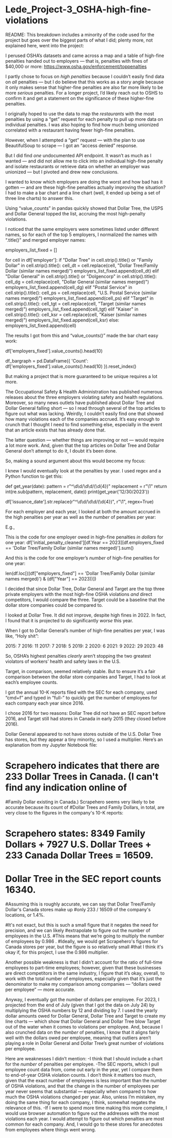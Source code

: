 # Lede_Project-3_OSHA-high-fine-violations
README:
This breakdown includes a minority of the code used for the project but goes over the biggest parts of what I did; plenty more, not explained here, went into the project:

I perused OSHA’s datasets and came across a map and a table of high-fine penalties handed out to employers — that is, penalties with fines of $40,000 or more: https://www.osha.gov/enforcement/toppenalties 

I partly chose to focus on *high penalties* because I couldn’t easily find data on *all* penalties — but I do believe that this works as a story angle because it only makes sense that higher-fine penalties are also far more likely to be more *serious* penalties. For a longer project, I’d likely reach out to OSHS to confirm it and get a statement on the significance of these higher-fine penalties.

I originally hoped to use the data to map the *restaurants* with the most penalties by using a “get” request for each penalty to pull up more data on individual penalties. I was also hoping to find how much being unionized correlated with a restaurant having fewer high-fine penalties.

However, when I attempted a “get” request — with the plan to use BeautifulSoup to scrape — I got an “access denied” response.

But I did find *one* undocumented API endpoint. It wasn’t as much as I wanted — and did not allow me to click into an individual high-fine penalty and isolate restaurants or retrieve data on whether an employer was unionized — but I pivoted and drew new conclusions.

I wanted to know which employers are doing the worst and how bad has it gotten — and are these high-fine penalties actually improving the situation? I had to make a bar chart and a line chart (well, it ended up being a set of three line charts) to answer this.

Using “value_counts” in pandas quickly showed that Dollar Tree, the USPS and Dollar General topped the list, accruing the most high-penalty violations. 

I noticed that the same employers were sometimes listed under different names, so for each of the top 5 employers, I normalized the names with “.title()” and merged employer names:

employers_list_fixed = []

for cell in df['employer']:
    if "Dollar Tree" in cell.strip().title() or "Family Dollar" in cell.strip().title():
        cell_dt = cell.replace(cell, "Dollar Tree/Family Dollar (similar names merged)")
        employers_list_fixed.append(cell_dt)
    elif "Dollar General" in cell.strip().title() or "Dolgencorp" in cell.strip().title():
        cell_dg = cell.replace(cell, "Dollar General (similar names merged)")
        employers_list_fixed.append(cell_dg)
    elif "Postal Service" in cell.strip().title():
        cell_ps = cell.replace(cell, "U.S. Postal Service (similar names merged)")
        employers_list_fixed.append(cell_ps)
    elif "Target" in cell.strip().title():
        cell_tgt = cell.replace(cell, "Target (similar names merged)")
        employers_list_fixed.append(cell_tgt)
    elif "Kaiser" in cell.strip().title():
        cell_ksr = cell.replace(cell, "Kaiser (similar names merged)")
        employers_list_fixed.append(cell_ksr)
    else:
        employers_list_fixed.append(cell)

The results I got from this and “value_counts()” made the bar chart easy work:

df['employers_fixed'].value_counts().head(10)

df_bargraph = pd.DataFrame({
    'Count': df['employers_fixed'].value_counts().head(10)
}).reset_index()

But making a project that is more guaranteed to be unique requires a lot more.

The Occupational Safety & Health Administration has published numerous releases about the three employers violating safety and health regulations. Moreover, so many news outlets have published about Dollar Tree and Dollar General falling short — so I read through several of the top articles to figure out what was lacking. Weirdly, I couldn’t easily find one that showed how many violations each of the companies accrued. It’s easy enough to crunch that I thought I need to find something else, especially in the event that an article exists that has already done that.

The latter question — whether things are improving or not — would require a lot more work. And, given that the top articles on Dollar Tree and Dollar General don’t attempt to do it, I doubt it’s been done.

So, making a sound argument about this would become my focus:

I knew I would eventually look at the penalties by year. I used regex and a Python function to get this:

def get_year(date):
    pattern = r"^\d\d/\d\d/(\d{4})"
    replacement = r"\1"
    return int(re.sub(pattern, replacement, date))
print(get_year('12/30/2023'))

df['issuance_date'].str.replace(r"^\d\d/\d\d/(\d{4})", r"\1", regex=True)

For each employer and each year, I looked at both the amount accrued in the high penalties per year as well as the *number* of penalties per year: 

E.g.,

This is the code for one employer owed in high-fine penalties *in dollars* for one year: df['initial_penalty_cleaned'][df.Year == 2023][df.employers_fixed == 'Dollar Tree/Family Dollar (similar names merged)'].sum()

And this is the code for one employer’s *number* of high-fine penalties for one year:

len(df.loc[((df["employers_fixed"] == 'Dollar Tree/Family Dollar (similar names merged)') & (df["Year"] == 2023))])

I decided that since Dollar Tree, Dollar General and Target are the top three private employers with the most high-fine OSHA violations *and* direct competitors, I would compare the three. Target could be a baseline that the dollar store companies could be compared to.

I looked at Dollar Tree. It did not improve, despite high fines in 2022. In fact, I found that it is projected to do significantly *worse* this year. 

When I got to Dollar General’s number of high-fine penalties per year, I was like, “Holy shit”:

2015: 7
2016: 11
2017: 7
2018: 5
2019: 2
2020: 6
2021: 9
2022: 29
2023: 48

So, OSHA’s highest penalties *clearly* aren’t stopping the two greatest violators of workers’ health and safety laws in the U.S. 

Target, in comparison, seemed relatively stable. But to ensure it’s a fair comparison between the dollar store companies and Target, I had to look at each’s employee counts.

I got the annual 10-K reports filed with the SEC for each company, used “cmd+f” and typed in “full-” to quickly get the number of employees for each company each year since 2016.

I chose 2016 for two reasons: Dollar Tree did not have an SEC report before 2016, and Target still had stores in Canada in early 2015 (they closed before 2016).

Dollar General appeared to not have stores outside of the U.S. Dollar Tree has stores, but they appear a tiny minority, so I used a multiplier. Here’s an explanation from my Jupyter Notebook file:

# Scrapehero indicates that there are 233 Dollar Trees in Canada. (I can't find any indication online of
#Family Dollar existing in Canada.) Scrapehero seems very likely to be accurate because its count of
#Dollar Trees and Family Dollars, in total, are very close to the figures in the company's 10-K reports:

# Scrapehero states: 8349 Family Dollars + 7927 U.S. Dollar Trees + 233 Canada Dollar Trees = 16509. 
# Dollar Tree in the SEC report counts 16340.

#Assuming this is roughly accurate, we can say that Dollar Tree/Family Dollar's Canada stores make up
#only 233 / 16509 of the company's locations, or 1.4%. 

#It's not exact, but this is such a small figure that it negates the need for precision, and we can likely 
#extrapolate to figure out the number of employees in the U.S.
#This means that we’re going to multiply the number of employees by 0.986 . 
#Ideally, we would get Scrapehero's figures for Canada stores per year, but the figure is so relatively small
#that I think it's okay if, for this project, I use the 0.986 multiplier.

Another possible weakness is that I didn’t account for the ratio of full-time employees to part-time employees; however, given that these businesses are direct competitors in the same industry, I figure that it’s okay, overall, to work with the total number of employees, especially given that it’s just the denominator to make my comparison among companies — “dollars owed per employee” — more accurate.

Anyway, I eventually got the number of dollars per employee. For 2023, I projected from the end of July (given that I got the data on July 24) by multiplying the OSHA numbers by 12 and dividing by 7. I used the yearly dollar amounts owed for Dollar General, Dollar Tree and Target to create my line charts — which show that Dollar General and Dollar Tree blow Target out of the water when it comes to violations per employee. And, because I also crunched data on the *number* of penalties, I know that it aligns fairly well with the dollars owed per employee, meaning that outliers aren’t playing a role in Dollar General and Dollar Tree’s great number of violations per employee.

Here are weaknesses I didn’t mention:
-I think that I should include a chart for the *number* of penalties per employee.
-The SEC reports, which I pull employee count data from, come out early in the year, yet I compare them to end-of-year OSHA violation counts. I don’t think it matters too much, given that the exact number of employees is less important than the number of OSHA violations, and that the change in the number of employees per year never seems that substantial — especially when compared to how much the OSHA violations changed per year. Also, unless I’m mistaken, my doing the same thing for each company, I think, somewhat negates the relevance of this.
-If I were to spend more time making this more complete, I would use browser automation to figure out the addresses with the most violations each year. I would attempt to figure out which penalties are most common for each company. And, I would go to these stores for anecdotes from employees where things went wrong.
